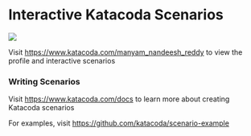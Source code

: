 # Interactive Katacoda Scenarios

[![](http://shields.katacoda.com/katacoda/manyam_nandeesh_reddy/count.svg)](https://www.katacoda.com/manyam_nandeesh_reddy "Get your profile on Katacoda.com")

Visit https://www.katacoda.com/manyam_nandeesh_reddy to view the profile and interactive scenarios

### Writing Scenarios
Visit https://www.katacoda.com/docs to learn more about creating Katacoda scenarios

For examples, visit https://github.com/katacoda/scenario-example
